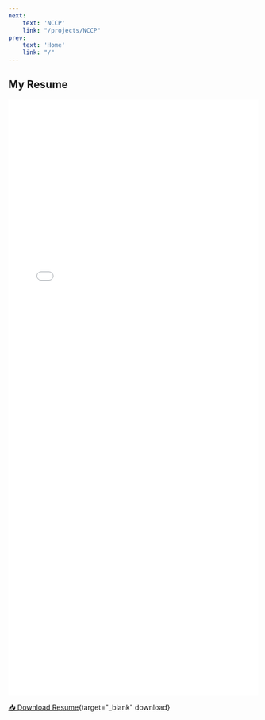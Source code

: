 ```yaml
---
next: 
    text: 'NCCP'
    link: "/projects/NCCP"
prev: 
    text: 'Home'
    link: "/"
---
```


## My Resume

<iframe 
    src="/public/resume.pdf#zoom=fitH" 
    type="application/pdf" 
    width="100%" 
    height="1200" 
    style="border: none; overflow: hidden;"
></iframe>

[📥 Download Resume](/public/resume.pdf){target="_blank" download}